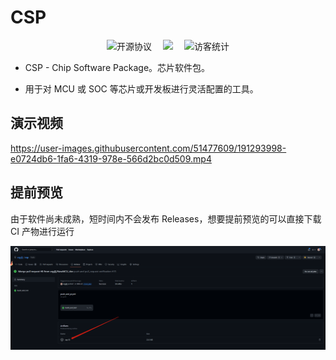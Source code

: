 # CSP

<div align="center">
	<img src="https://img.shields.io/badge/license-Apache-blue" alt="开源协议">&emsp;
	<a href="https://xqyjlj.github.io/csp_wiki/"><img src="https://img.shields.io/badge/wiki-文档-blue"></a>&emsp;
	<img src="https://visitor-badge.glitch.me/badge?page_id=csp" alt="访客统计" />
</div>

- CSP - Chip Software Package。芯片软件包。

- 用于对 MCU 或 SOC 等芯片或开发板进行灵活配置的工具。

## 演示视频

https://user-images.githubusercontent.com/51477609/191293998-e0724db6-1fa6-4319-978e-566d2bc0d509.mp4

## 提前预览

由于软件尚未成熟，短时间内不会发布 Releases，想要提前预览的可以直接下载 CI 产物进行运行

![image-20220821193551109](https://raw.githubusercontent.com/xqyjlj/xqyjlj.github.io/img/image-20220821193551109.png)
